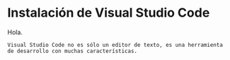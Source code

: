 # Instalación de Visual Studio Code

Hola.


```{error}
Visual Studio Code no es sólo un editor de texto, es una herramienta de desarrollo con muchas características.
```
